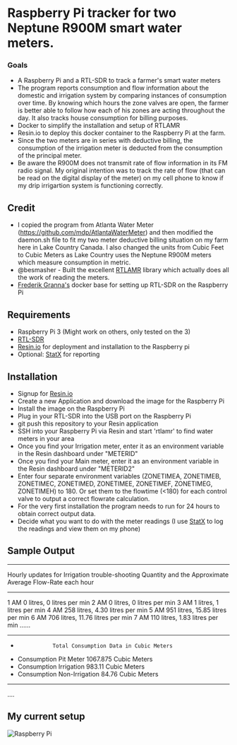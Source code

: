 # Raspberry Pi tracker for two Neptune R900M smart water meters.

### Goals
- A Raspberry Pi and a RTL-SDR to track a farmer's smart water meters
- The program reports consumption and flow information about the domestic and irrigation system by comparing instances of consumption over time.  By knowing which hours the zone valves are open, the farmer is better able to follow how each of his zones are acting throughout the day.  It also tracks house consumption for billing purposes.
- Docker to simplify the installation and setup of RTLAMR
- Resin.io to deploy this docker container to the Raspberry Pi at the farm.
- Since the two meters are in series with deductive billing, the consumption of the irrigation meter is deducted from the consumption of the principal meter.
- Be aware the R900M does not transmit rate of flow information in its FM radio signal. My original intention was to track the rate of flow (that can be read on the digital display of the meter) on my cell phone to know if my drip irrigartion system is functioning correctly.
 

## Credit

- I copied the program from Atlanta Water Meter (https://github.com/mdp/AtlantaWaterMeter) and then modified the daemon.sh file to fit my two meter deductive billing situation on my farm here in Lake Country Canada.  I also changed the units from Cubic Feet to Cubic Meters as Lake Country uses the Neptune R900M meters which measure consumption in metric.
- @besmasher - Built the excellent [RTLAMR](https://github.com/bemasher/rtlamr) library which actually does all the work of reading the meters.
- [Frederik Granna's](https://bitbucket.org/fgranna/) docker base for setting up RTL-SDR on the Raspberry Pi

## Requirements

- Raspberry Pi 3 (Might work on others, only tested on the 3)
- [RTL-SDR](https://www.amazon.com/NooElec-NESDR-Mini-Compatible-Packages/dp/B009U7WZCA)
- [Resin.io](https://resin.io) for deployment and installation to the Raspberry pi
- Optional: [StatX](https://statx.io) for reporting

## Installation

- Signup for [Resin.io](https://resin.io)
- Create a new Application and download the image for the Raspberry Pi
- Install the image on the Raspberry Pi
- Plug in your RTL-SDR into the USB port on the Raspberry Pi
- git push this repository to your Resin application
- SSH into your Raspberry Pi via Resin and start 'rtlamr' to find water meters in your area
- Once you find your Irrigation meter, enter it as an environment variable in the Resin dashboard under "METERID"
- Once you find your Main meter, enter it as an environment variable in the Resin dashboard under "METERID2"
- Enter four separate environment variables (ZONETIMEA, ZONETIMEB, ZONETIMEC, ZONETIMED, ZONETIMEE, ZONETIMEF, ZONETIMEG, ZONETIMEH) to 180.  Or set them to the flowtime (<180) for each control valve to output a correct flowrate calculation.
- For the very first installation the program needs to run for 24 hours to obtain correct output data.
- Decide what you want to do with the meter readings (I use [StatX](https://statx.io) to log the readings and view them on my phone)
## Sample Output

____________________________________________________________________________________________
 Hourly updates for Irrigation trouble-shooting
 Quantity and the Approximate Average Flow-Rate each hour
 ___________________________________________________________________________________________
 1 AM  0     litres,     0 litres per min
 2 AM  0     litres,     0 litres per min
 3 AM  1     litres,     1 litres per min
 4 AM  258     litres,     4.30 litres per min
 5 AM  951     litres,     15.85 litres per min
 6 AM  706     litres,     11.76 litres per min
 7 AM  110     litres,     1.83 litres per min
 ......
 
 ********************************************************************************************
 *                Total Consumption Data in Cubic Meters
 *    Consumption Pit Meter                           1067.875 Cubic Meters
 *    Consumption Irrigation                          983.11 Cubic Meters
 *    Consumption Non-Irrigation                      84.76 Cubic Meters
 ********************************************************************************************

....
## My current setup
![Raspberry Pi](https://cloud.githubusercontent.com/assets/2868/21464807/14e7c1b6-c957-11e6-8049-69b19969f817.jpg)
